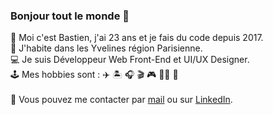 ### Bonjour tout le monde 👋

🙋 Moi c'est Bastien, j'ai 23 ans et je fais du code depuis 2017.<br>
📍 J'habite dans les Yvelines région Parisienne.<br>
💻 Je suis Développeur Web Front-End et UI/UX Designer.<br>
🕹 Mes hobbies sont : ✈️ 🏝 🎧 🎬 🎮 🚵🏼 🏀
<br>
<br>
🔗 Vous pouvez me contacter par <a href="mailto:bastien.cordier78@gmail.com">mail</a> ou sur <a href="https://www.linkedin.com/in/bastien-cordier-03a070151/">LinkedIn</a>.
